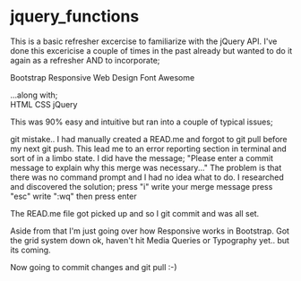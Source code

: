 # jquery_functions

This is a basic refresher excercise to familiarize with the jQuery API. I've done this excericise a couple of times in the past already but wanted to do it again as a refresher AND to incorporate;

Bootstrap
Responsive Web Design
Font Awesome

...along with;  
HTML
CSS
jQuery

This was 90% easy and intuitive but ran into a couple of typical issues; 

git mistake.. I had manually created a READ.me and forgot to git pull before my next git push. This lead me to an error reporting section in terminal and sort of in a limbo state. I did have the message;
"Please enter a commit message to explain why this merge was necessary..."
The problem is that there was no command prompt and I had no idea what to do. I researched and discovered the solution; 
press "i"
write your merge message
press "esc"
write ":wq"
then press enter

The READ.me file got picked up and so I git commit and was all set. 

Aside from that I'm just going over how Responsive works in Bootstrap. Got the grid system down ok, haven't hit Media Queries or Typography yet.. but its coming. 

Now going to commit changes and git pull :-)

